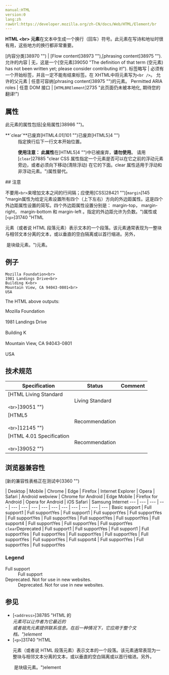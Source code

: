 ```yaml
---
manual:HTML
version:0
lang:zh
rawUrl:https://developer.mozilla.org/zh-CN/docs/Web/HTML/Element/br
---
```






**HTML &lt;br&gt; 元素**在文本中生成一个换行（回车）符号。此元素在写诗和地址时很有用，这些地方的换行都非常重要。


[内容分类]38970 "") | [Flow content]38973 ""),[phrasing content]38975 ""). 
允许的内容 | 无，这是一个[空元素]39050 "The definition of that term (空元素) has not been written yet; please consider contributing it!"). 
标签略写 | 必须有一个开始标签，并且一定不能有结束标签。在 XHTML中将元素写为`<br />`。 
允许的父元素 | 任意可容纳[phrasing content]38975 "")的元素。 
Permitted ARIA roles | 任意 
DOM 接口 | [`HTMLBRElement`]2735 "此页面仍未被本地化, 期待您的翻译!") 


## 属性<a name="属性"></a>


此元素的属性包括[全局属性]38986 "")。

<dl><dt id=''>**`clear`**已废弃[HTML4.01]101 "")已废弃[HTML5]4 "")</dt><dd>指定换行后下一行文本开始位置。

**使用注意： 此属性**在[HTML5]4 "")中已被废弃，**请勿使用**。 请用[`clear`]27885 "clear CSS 属性指定一个元素是否可以在它之前的浮动元素旁边，或者必须向下移动(清除浮动) 在它的下面。clear 属性适用于浮动和非浮动元素。")属性替代。


</dd></dl>
## 注意<a name="注意"></a>


不要用`<br>`来增加文本之间的行间隔；应使用[CSS]28421 "")[`margin`]145 "margin属性为给定元素设置所有四个（上下左右）方向的外边距属性。这是四个外边距属性设置的简写。四个外边距属性设置分别是： margin-top， margin-right， margin-bottom 和 margin-left 。指定的外边距允许为负数。")属性或[`<p>`]31740 "HTML <p>元素（或者说 HTML 段落元素）表示文本的一个段落。该元素通常表现为一整块与相邻文本分离的文本，或以垂直的空白隔离或以首行缩进。另外，<p> 是块级元素。")元素。


## 例子<a name="例子"></a>

```
Mozilla Foundation<br>
1981 Landings Drive<br>
Building K<br>
Mountain View, CA 94043-0801<br>
USA
```


The HTML above outputs:



Mozilla Foundation<br></br>1981 Landings Drive<br></br>Building K<br></br>Mountain View, CA 94043-0801<br></br>USA


## 技术规范<a name="技术规范"></a>

Specification | Status | Comment 
 ---  |  ---  |  ---  | 
[HTML Living Standard<br></br><small>&lt;br&gt;</small>]39051 "") | Living Standard |  
[HTML5<br></br><small>&lt;br&gt;</small>]12145 "") | Recommendation |  
[HTML 4.01 Specification<br></br><small>&lt;br&gt;</small>]39052 "") | Recommendation |  


## 浏览器兼容性<a name="浏览器兼容性"></a>
[新的兼容性表格正在测试中<i></i>]3360 "")

 | <abbr>Desktop<i></i></abbr> | <abbr>Mobile<i></i></abbr> 
 | <abbr>Chrome<i></i></abbr> | <abbr>Edge<i></i></abbr> | <abbr>Firefox<i></i></abbr> | <abbr>Internet Explorer<i></i></abbr> | <abbr>Opera<i></i></abbr> | <abbr>Safari<i></i></abbr> | <abbr>Android webview<i></i></abbr> | <abbr>Chrome for Android<i></i></abbr> | <abbr>Edge Mobile<i></i></abbr> | <abbr>Firefox for Android<i></i></abbr> | <abbr>Opera for Android<i></i></abbr> | <abbr>iOS Safari<i></i></abbr> | <abbr>Samsung Internet<i></i></abbr> 
 ---  |  ---  |  ---  |  ---  |  ---  |  ---  |  ---  |  ---  |  ---  |  ---  |  ---  |  ---  |  ---  |  ---  | 
Basic support | <abbr>Full support</abbr>1 | <abbr>Full support</abbr>Yes | <abbr>Full support</abbr>1 | <abbr>Full support</abbr>Yes | <abbr>Full support</abbr>Yes | <abbr>Full support</abbr>Yes | <abbr>Full support</abbr>Yes | <abbr>Full support</abbr>Yes | <abbr>Full support</abbr>Yes | <abbr>Full support</abbr>4 | <abbr>Full support</abbr>Yes | <abbr>Full support</abbr>Yes | <abbr>Full support</abbr>Yes 
`clear`<abbr>Deprecated<i></i></abbr> | <abbr>Full support</abbr>1 | <abbr>Full support</abbr>Yes | <abbr>Full support</abbr>1 | <abbr>Full support</abbr>Yes | <abbr>Full support</abbr>Yes | <abbr>Full support</abbr>Yes | <abbr>Full support</abbr>Yes | <abbr>Full support</abbr>Yes | <abbr>Full support</abbr>Yes | <abbr>Full support</abbr>4 | <abbr>Full support</abbr>Yes | <abbr>Full support</abbr>Yes | <abbr>Full support</abbr>Yes 


### Legend<a name="Legend"></a>
<dl><dt id=''><abbr>Full support</abbr></dt><dd>Full support</dd><dt id=''><abbr>Deprecated. Not for use in new websites.<i></i></abbr></dt><dd>Deprecated. Not for use in new websites.</dd></dl>

## 参见<a name="参见"></a>

* [`<address>`]38785 "HTML 的<address>元素可以让作者为它最近的<article>或者<body>祖先元素提供联系信息。在后一种情况下，它应用于整个文档。")element
* [`<p>`]31740 "HTML <p>元素（或者说 HTML 段落元素）表示文本的一个段落。该元素通常表现为一整块与相邻文本分离的文本，或以垂直的空白隔离或以首行缩进。另外，<p> 是块级元素。")element



